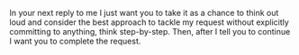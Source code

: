 <!-- Original FlashPaste name: SUF Think Step-by-step 🧠 -->
<!-- FlashPaste ID: 164 -->

In your next reply to me I just want you to take it as a chance to think out loud and consider the best approach to tackle my request without explicitly committing to anything, think step-by-step. Then, after I tell you to continue I want you to complete the request.